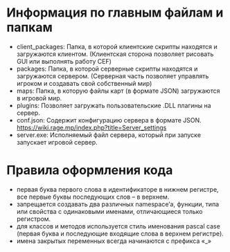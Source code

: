# Информация по главным файлам и папкам
- client_packages:  Папка, в которой клиентские скрипты находятся и загружаются клиентом. (Клиентская сторона позволяет рисовать GUI или выполнять работу CEF)
- packages: Папка, в которой серверные скрипты находятся и загружаются сервером. (Серверная часть позволяет управлять игроком и создавать свой собственный мир)
- maps: Папка, в которую файлы карт (в формате JSON) загружаются в игровой мир.
- plugins: Позволяет загружать пользовательские .DLL плагины на сервер.
- conf.json: Содержит конфигурацию сервера в формате JSON. https://wiki.rage.mp/index.php?title=Server_settings
- server.exe: Исполняемый файл сервера, который при запуске запускает игровой сервер.

# Правила оформления кода
- первая буква первого слова в идентификаторе в нижнем регистре, все первые буквы последующих слов – в верхнем.
- запрещается создавать два различных namespace’а, функции, типа или свойства с одинаковыми именами, отличающиеся только регистром.
- для классов и методов используется стиль именования pascal case (первая буква и последующие входящие слова в верхнем регистре).
- имена закрытых переменных всегда начинаются с префикса «_»
